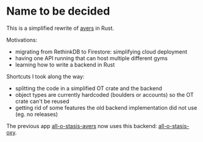 # Name to be decided

This is a simplified rewrite of [avers](https://github.com/wereHamster/avers) in Rust.

Motivations:

- migrating from RethinkDB to Firestore: simplifying cloud deployment
- having one API running that can host multiple different gyms
- learning how to write a backend in Rust

Shortcuts I took along the way:

- splitting the code in a simplified OT crate and the backend
- object types are currently hardcoded (boulders or accounts) so the OT crate can't be reused
- getting rid of some features the old backend implementation did not use (eg. no releases)

The previous app [all-o-stasis-avers](https://github.com/iff/all-o-stasis-avers) now uses this
backend: [all-o-stasis-oxy](https://github.com/iff/all-o-stasis-oxy).
